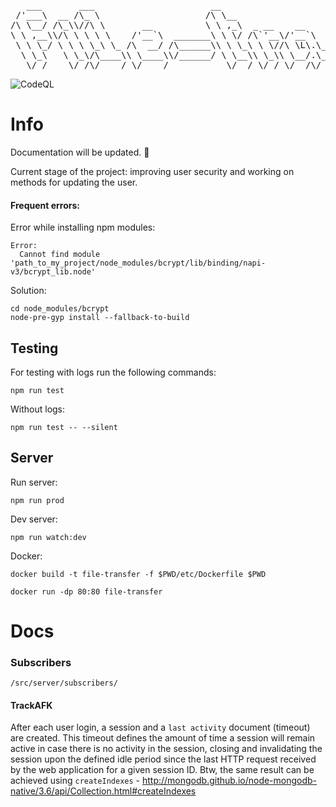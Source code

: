 <pre>
   ___       ___                      __                                        ___                
 /'___\  __ /\_ \                    /\ \__                                   /'___\               
/\ \__/ /\_\\//\ \       __          \ \ ,_\  _ __    __       ___      ____ /\ \__/    __   _ __  
\ \ ,__\\/\ \ \ \ \    /'__`\  _______\ \ \/ /\`'__\/'__`\   /' _ `\   /',__\\ \ ,__\ /'__`\/\`'__\
 \ \ \_/ \ \ \ \_\ \_ /\  __/ /\______\\ \ \_\ \ \//\ \L\.\_ /\ \/\ \ /\__, `\\ \ \_//\  __/\ \ \/ 
  \ \_\   \ \_\/\____\\ \____\\/______/ \ \__\\ \_\\ \__/.\_\\ \_\ \_\\/\____/ \ \_\ \ \____\\ \_\ 
   \/_/    \/_/\/____/ \/____/           \/__/ \/_/ \/__/\/_/ \/_/\/_/ \/___/   \/_/  \/____/ \/_/
</pre>
![CodeQL](https://github.com/loveyousomuch554/file-transfer/workflows/CodeQL/badge.svg?branch=main)

# Info
<p>Documentation will be updated. 🙂</p>

Current stage of the project: improving user security and working on methods for updating the user.

#### Frequent errors:
Error while installing npm modules:
```shell
Error: 
  Cannot find module 'path_to_my_project/node_modules/bcrypt/lib/binding/napi-v3/bcrypt_lib.node'
```

Solution: <br>
```Shell
cd node_modules/bcrypt
node-pre-gyp install --fallback-to-build
```

## Testing
<p>For testing with logs run the following commands:</p>

```shell
npm run test
```
Without logs:
```shell
npm run test -- --silent
```

## Server
Run server:     
```shell
npm run prod
````
Dev server: 
```shell
npm run watch:dev
```

Docker:

```shell
docker build -t file-transfer -f $PWD/etc/Dockerfile $PWD
```

```shell
docker run -dp 80:80 file-transfer 
```

# Docs

### Subscribers
`/src/server/subscribers/`

#### TrackAFK

After each user login, a session and a `last activity` document (timeout) are created. This timeout defines the amount of time a session will remain active in case there is no activity in the session, closing and invalidating the session upon the defined idle period since the last HTTP request received by the web application for a given session ID.
Btw, the same result can be achieved using `createIndexes` - http://mongodb.github.io/node-mongodb-native/3.6/api/Collection.html#createIndexes
